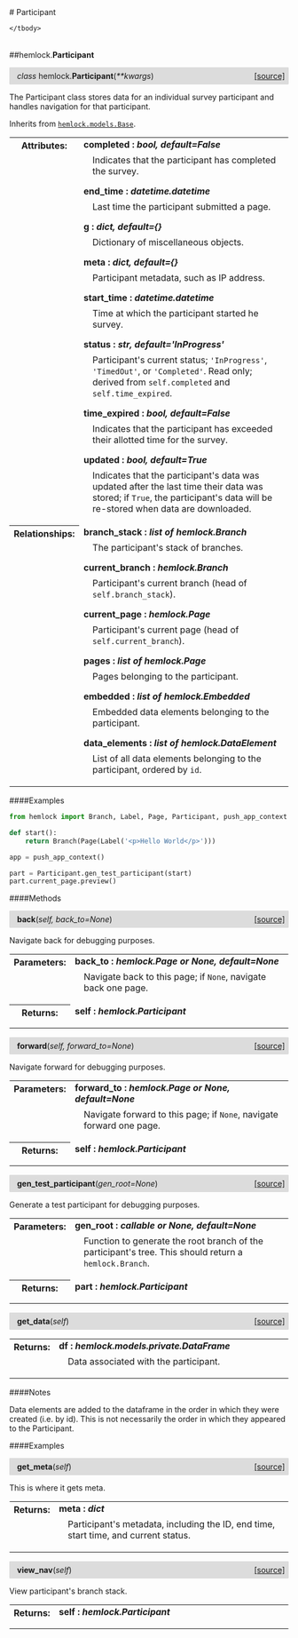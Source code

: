 <script src="https://cdn.mathjax.org/mathjax/latest/MathJax.js?config=TeX-AMS-MML_HTMLorMML" type="text/javascript"></script>

<link rel="stylesheet" href="https://assets.readthedocs.org/static/css/readthedocs-doc-embed.css" type="text/css" />

<style>
    a.src-href {
        float: right;
    }
    p.attr {
        margin-top: 0.5em;
        margin-left: 1em;
    }
    p.func-header {
        background-color: gainsboro;
        border-radius: 0.1em;
        padding: 0.5em;
        padding-left: 1em;
    }
    table.field-table {
        border-radius: 0.1em
    }
</style># Participant

<table class="docutils field-list field-table" frame="void" rules="none">
    <col class="field-name" />
    <col class="field-body" />
    <tbody valign="top">
        
    </tbody>
</table>



##hemlock.**Participant**

<p class="func-header">
    <i>class</i> hemlock.<b>Participant</b>(<i>**kwargs</i>) <a class="src-href" target="_blank" href="https://github.com/dsbowen/hemlock/blob/master/hemlock/models/participant.py#L42">[source]</a>
</p>

The Participant class stores data for an individual survey participant and
handles navigation for that participant.

Inherits from [`hemlock.models.Base`](bases.md).

<table class="docutils field-list field-table" frame="void" rules="none">
    <col class="field-name" />
    <col class="field-body" />
    <tbody valign="top">
        <tr class="field">
    <th class="field-name"><b>Attributes:</b></td>
    <td class="field-body" width="100%"><b>completed : <i>bool, default=False</i></b>
<p class="attr">
    Indicates that the participant has completed the survey.
</p>
<b>end_time : <i>datetime.datetime</i></b>
<p class="attr">
    Last time the participant submitted a page.
</p>
<b>g : <i>dict, default={}</i></b>
<p class="attr">
    Dictionary of miscellaneous objects.
</p>
<b>meta : <i>dict, default={}</i></b>
<p class="attr">
    Participant metadata, such as IP address.
</p>
<b>start_time : <i>datetime.datetime</i></b>
<p class="attr">
    Time at which the participant started he survey.
</p>
<b>status : <i>str, default='InProgress'</i></b>
<p class="attr">
    Participant's current status; <code>'InProgress'</code>, <code>'TimedOut'</code>, or <code>'Completed'</code>. Read only; derived from <code>self.completed</code> and <code>self.time_expired</code>.
</p>
<b>time_expired : <i>bool, default=False</i></b>
<p class="attr">
    Indicates that the participant has exceeded their allotted time for the survey.
</p>
<b>updated : <i>bool, default=True</i></b>
<p class="attr">
    Indicates that the participant's data was updated after the last time their data was stored; if <code>True</code>, the participant's data will be re-stored when data are downloaded.
</p></td>
</tr>
<tr class="field">
    <th class="field-name"><b>Relationships:</b></td>
    <td class="field-body" width="100%"><b>branch_stack : <i>list of hemlock.Branch</i></b>
<p class="attr">
    The participant's stack of branches.
</p>
<b>current_branch : <i>hemlock.Branch</i></b>
<p class="attr">
    Participant's current branch (head of <code>self.branch_stack</code>).
</p>
<b>current_page : <i>hemlock.Page</i></b>
<p class="attr">
    Participant's current page (head of <code>self.current_branch</code>).
</p>
<b>pages : <i>list of hemlock.Page</i></b>
<p class="attr">
    Pages belonging to the participant.
</p>
<b>embedded : <i>list of hemlock.Embedded</i></b>
<p class="attr">
    Embedded data elements belonging to the participant.
</p>
<b>data_elements : <i>list of hemlock.DataElement</i></b>
<p class="attr">
    List of all data elements belonging to the participant, ordered by <code>id</code>.
</p></td>
</tr>
    </tbody>
</table>

####Examples

```python
from hemlock import Branch, Label, Page, Participant, push_app_context

def start():
    return Branch(Page(Label('<p>Hello World</p>')))

app = push_app_context()

part = Participant.gen_test_participant(start)
part.current_page.preview()
```

####Methods



<p class="func-header">
    <i></i> <b>back</b>(<i>self, back_to=None</i>) <a class="src-href" target="_blank" href="https://github.com/dsbowen/hemlock/blob/master/hemlock/models/participant.py#L235">[source]</a>
</p>

Navigate back for debugging purposes.

<table class="docutils field-list field-table" frame="void" rules="none">
    <col class="field-name" />
    <col class="field-body" />
    <tbody valign="top">
        <tr class="field">
    <th class="field-name"><b>Parameters:</b></td>
    <td class="field-body" width="100%"><b>back_to : <i>hemlock.Page or None, default=None</i></b>
<p class="attr">
    Navigate back to this page; if <code>None</code>, navigate back one page.
</p></td>
</tr>
<tr class="field">
    <th class="field-name"><b>Returns:</b></td>
    <td class="field-body" width="100%"><b>self : <i>hemlock.Participant</i></b>
<p class="attr">
    
</p></td>
</tr>
    </tbody>
</table>





<p class="func-header">
    <i></i> <b>forward</b>(<i>self, forward_to=None</i>) <a class="src-href" target="_blank" href="https://github.com/dsbowen/hemlock/blob/master/hemlock/models/participant.py#L251">[source]</a>
</p>

Navigate forward for debugging purposes.

<table class="docutils field-list field-table" frame="void" rules="none">
    <col class="field-name" />
    <col class="field-body" />
    <tbody valign="top">
        <tr class="field">
    <th class="field-name"><b>Parameters:</b></td>
    <td class="field-body" width="100%"><b>forward_to : <i>hemlock.Page or None, default=None</i></b>
<p class="attr">
    Navigate forward to this page; if <code>None</code>, navigate forward one page.
</p></td>
</tr>
<tr class="field">
    <th class="field-name"><b>Returns:</b></td>
    <td class="field-body" width="100%"><b>self : <i>hemlock.Participant</i></b>
<p class="attr">
    
</p></td>
</tr>
    </tbody>
</table>





<p class="func-header">
    <i></i> <b>gen_test_participant</b>(<i>gen_root=None</i>) <a class="src-href" target="_blank" href="https://github.com/dsbowen/hemlock/blob/master/hemlock/models/participant.py#L268">[source]</a>
</p>

Generate a test participant for debugging purposes.

<table class="docutils field-list field-table" frame="void" rules="none">
    <col class="field-name" />
    <col class="field-body" />
    <tbody valign="top">
        <tr class="field">
    <th class="field-name"><b>Parameters:</b></td>
    <td class="field-body" width="100%"><b>gen_root : <i>callable or None, default=None</i></b>
<p class="attr">
    Function to generate the root branch of the participant's tree. This should return a <code>hemlock.Branch</code>.
</p></td>
</tr>
<tr class="field">
    <th class="field-name"><b>Returns:</b></td>
    <td class="field-body" width="100%"><b>part : <i>hemlock.Participant</i></b>
<p class="attr">
    
</p></td>
</tr>
    </tbody>
</table>





<p class="func-header">
    <i></i> <b>get_data</b>(<i>self</i>) <a class="src-href" target="_blank" href="https://github.com/dsbowen/hemlock/blob/master/hemlock/models/participant.py#L288">[source]</a>
</p>



<table class="docutils field-list field-table" frame="void" rules="none">
    <col class="field-name" />
    <col class="field-body" />
    <tbody valign="top">
        <tr class="field">
    <th class="field-name"><b>Returns:</b></td>
    <td class="field-body" width="100%"><b>df : <i>hemlock.models.private.DataFrame</i></b>
<p class="attr">
    Data associated with the participant.
</p></td>
</tr>
    </tbody>
</table>

####Notes

Data elements are added to the dataframe in the order in which they
were created (i.e. by id). This is not necessarily the order in which
they appeared to the Participant.

####Examples





<p class="func-header">
    <i></i> <b>get_meta</b>(<i>self</i>) <a class="src-href" target="_blank" href="https://github.com/dsbowen/hemlock/blob/master/hemlock/models/participant.py#L354">[source]</a>
</p>

This is where it gets meta.

<table class="docutils field-list field-table" frame="void" rules="none">
    <col class="field-name" />
    <col class="field-body" />
    <tbody valign="top">
        <tr class="field">
    <th class="field-name"><b>Returns:</b></td>
    <td class="field-body" width="100%"><b>meta : <i>dict</i></b>
<p class="attr">
    Participant's metadata, including the ID, end time, start time, and current status.
</p></td>
</tr>
    </tbody>
</table>





<p class="func-header">
    <i></i> <b>view_nav</b>(<i>self</i>) <a class="src-href" target="_blank" href="https://github.com/dsbowen/hemlock/blob/master/hemlock/models/participant.py#L373">[source]</a>
</p>

View participant's branch stack.

<table class="docutils field-list field-table" frame="void" rules="none">
    <col class="field-name" />
    <col class="field-body" />
    <tbody valign="top">
        <tr class="field">
    <th class="field-name"><b>Returns:</b></td>
    <td class="field-body" width="100%"><b>self : <i>hemlock.Participant</i></b>
<p class="attr">
    
</p></td>
</tr>
    </tbody>
</table>


